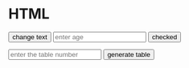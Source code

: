 <html lang="en">
</head>
<body>
<h1 id="text">HTML </h1>
<button onclick="change text()">change text</button>
<from on submit="check age(event)">
<input type="number"id="age" placeholder="enter age">
<button type="submit">checked</button>
</from>
<p id="result"></p>
<input type="number" id="table number" placeholder="enter the table number">
<button on click="generatetable()">generate table</button>
<table id="table"></table>

